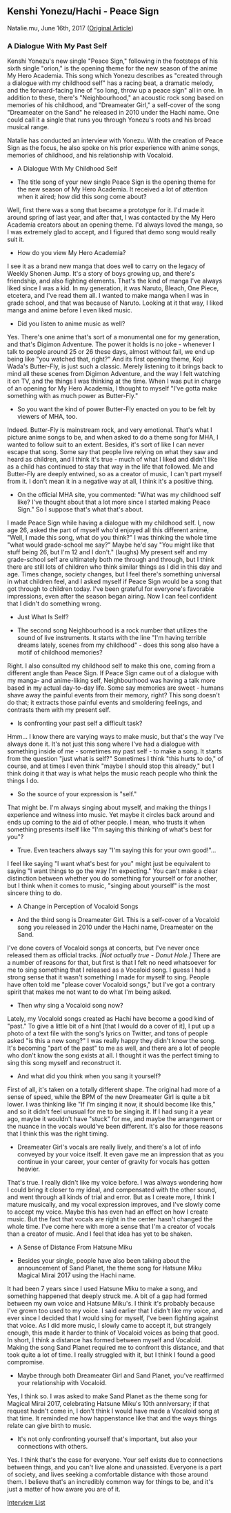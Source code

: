 ## Kenshi Yonezu/Hachi - Peace Sign

Natalie.mu, June 16th, 2017 ([Original Article](http://natalie.mu/music/pp/yonezukenshi10))

### A Dialogue With My Past Self

Kenshi Yonezu's new single "Peace Sign," following in the footsteps of his sixth single "orion," is the opening theme for the new season of the anime My Hero Academia. This song which Yonezu describes as "created through a dialogue with my childhood self" has a racing beat, a dramatic melody, and the forward-facing line of "so long, throw up a peace sign" all in one. In addition to these, there's "Neighbourhood," an acoustic rock song based on memories of his childhood, and "Dreameater Girl," a self-cover of the song "Dreameater on the Sand" he released in 2010 under the Hachi name. One could call it a single that runs you through Yonezu's roots and his broad musical range.

Natalie has conducted an interview with Yonezu. With the creation of Peace Sign as the focus, he also spoke on his prior experience with anime songs, memories of childhood, and his relationship with Vocaloid.

- A Dialogue With My Childhood Self

- <r>The title song of your new single Peace Sign is the opening theme for the new season of My Hero Academia. It received a lot of attention when it aired; how did this song come about?</r>

Well, first there was a song that became a prototype for it. I'd made it around spring of last year, and after that, I was contacted by the My Hero Academia creators about an opening theme. I'd always loved the manga, so I was extremely glad to accept, and I figured that demo song would really suit it.

- <r>How do you view My Hero Academia?</r>

I see it as a brand new manga that does well to carry on the legacy of Weekly Shonen Jump. It's a story of boys growing up, and there's friendship, and also fighting elements. That's the kind of manga I've always liked since I was a kid. In my generation, it was Naruto, Bleach, One Piece, etcetera, and I've read them all. I wanted to make manga when I was in grade school, and that was because of Naruto. Looking at it that way, I liked manga and anime before I even liked music.

- <r>Did you listen to anime music as well?</r>

Yes. There's one anime that's sort of a monumental one for my generation, and that's Digimon Adventure. The power it holds is no joke - whenever I talk to people around 25 or 26 these days, almost without fail, we end up being like "you watched that, right?" And its first opening theme, Koji Wada's Butter-Fly, is just such a classic. Merely listening to it brings back to mind all these scenes from Digimon Adventure, and the way I felt watching it on TV, and the things I was thinking at the time. When I was put in charge of an opening for My Hero Academia, I thought to myself "I've gotta make something with as much power as Butter-Fly."

- <r>So you want the kind of power Butter-Fly enacted on you to be felt by viewers of MHA, too.</r>

Indeed. Butter-Fly is mainstream rock, and very emotional. That's what I picture anime songs to be, and when asked to do a theme song for MHA, I wanted to follow suit to an extent. Besides, it's sort of like I can never escape that song. Some say that people live relying on what they saw and heard as children, and I think it's true - much of what I liked and didn't like as a child has continued to stay that way in the life that followed. Me and Butter-Fly are deeply entwined, so as a creator of music, I can't part myself from it. I don't mean it in a negative way at all, I think it's a positive thing.

- <r>On the official MHA site, you commented: "What was my childhood self like? I've thought about that a lot more since I started making Peace Sign." So I suppose that's what that's about.</r>

I made Peace Sign while having a dialogue with my childhood self. I, now age 26, asked the part of myself who'd enjoyed all this different anime, "Well, I made this song, what do you think?" I was thinking the whole time "what would grade-school me say?" Maybe he'd say "You might like that stuff being 26, but I'm 12 and I don't." (laughs) My present self and my grade-school self are ultimately both me through and through, but I think there are still lots of children who think similar things as I did in this day and age. Times change, society changes, but I feel there's something universal in what children feel, and I asked myself if Peace Sign would be a song that got through to children today. I've been grateful for everyone's favorable impressions, even after the season began airing. Now I can feel confident that I didn't do something wrong.

- Just What Is Self?

- <r>The second song Neighbourhood is a rock number that utilizes the sound of live instruments. It starts with the line "I'm having terrible dreams lately, scenes from my childhood" - does this song also have a motif of childhood memories?</r>

Right. I also consulted my childhood self to make this one, coming from a different angle than Peace Sign. If Peace Sign came out of a dialogue with my manga- and anime-liking self, Neighbourhood was having a talk more based in my actual day-to-day life. Some say memories are sweet - humans shave away the painful events from their memory, right? This song doesn't do that; it extracts those painful events and smoldering feelings, and contrasts them with my present self.

- <r>Is confronting your past self a difficult task?</r>

Hmm... I know there are varying ways to make music, but that's the way I've always done it. It's not just this song where I've had a dialogue with something inside of me - sometimes my past self - to make a song. It starts from the question "just what is self?" Sometimes I think "this hurts to do," of course, and at times I even think "maybe I should stop this already," but I think doing it that way is what helps the music reach people who think the things I do.

- <r>So the source of your expression is "self."</r>

That might be. I'm always singing about myself, and making the things I experience and witness into music. Yet maybe it circles back around and ends up coming to the aid of other people. I mean, who trusts it when something presents itself like "I'm saying this thinking of what's best for you"?

- <r>True. Even teachers always say "I'm saying this for your own good!"...</r>

I feel like saying "I want what's best for you" might just be equivalent to saying "I want things to go the way I'm expecting." You can't make a clear distinction between whether you do something for yourself or for another, but I think when it comes to music, "singing about yourself" is the most sincere thing to do.

- A Change in Perception of Vocaloid Songs

- <r>And the third song is Dreameater Girl. This is a self-cover of a Vocaloid song you released in 2010 under the Hachi name, Dreameater on the Sand.</r>

I've done covers of Vocaloid songs at concerts, but I've never once released them as official tracks. *\[Not actually true - Donut Hole.\]* There are a number of reasons for that, but first is that I felt no need whatsoever for me to sing something that I released as a Vocaloid song. I guess I had a strong sense that it wasn't something I made for myself to sing. People have often told me "please cover Vocaloid songs," but I've got a contrary spirit that makes me not want to do what I'm being asked.

- <r>Then why sing a Vocaloid song now?</r>

Lately, my Vocaloid songs created as Hachi have become a good kind of "past." To give a little bit of a hint \[that I would do a cover of it\], I put up a photo of a text file with the song's lyrics on Twitter, and tons of people asked "is this a new song?" I was really happy they didn't know the song. It's becoming "part of the past" to me as well, and there are a lot of people who don't know the song exists at all. I thought it was the perfect timing to sing this song myself and reconstruct it.

- <r>And what did you think when you sang it yourself?</r>

First of all, it's taken on a totally different shape. The original had more of a sense of speed, while the BPM of the new Dreameater Girl is quite a bit lower. I was thinking like "If I'm singing it now, it should become like this," and so it didn't feel unusual for me to be singing it. If I had sung it a year ago, maybe it wouldn't have "stuck" for me, and maybe the arrangement or the nuance in the vocals would've been different. It's also for those reasons that I think this was the right timing.

- <r>Dreameater Girl's vocals are really lively, and there's a lot of info conveyed by your voice itself. It even gave me an impression that as you continue in your career, your center of gravity for vocals has gotten heavier.</r>

That's true. I really didn't like my voice before. I was always wondering how I could bring it closer to my ideal, and compensated with the other sound, and went through all kinds of trial and error. But as I create more, I think I mature musically, and my vocal expression improves, and I've slowly come to accept my voice. Maybe this has even had an effect on how I create music. But the fact that vocals are right in the center hasn't changed the whole time. I've come here with more a sense that I'm a creator of vocals than a creator of music. And I feel that idea has yet to be shaken.

- A Sense of Distance From Hatsune Miku

- <r>Besides your single, people have also been talking about the announcement of Sand Planet, the theme song for Hatsune Miku Magical Mirai 2017 using the Hachi name.</r>

It had been 7 years since I used Hatsune Miku to make a song, and something happened that deeply struck me. A bit of a gap had formed between my own voice and Hatsune Miku's. I think it's probably because I've grown too used to my voice. I said earlier that I didn't like my voice, and ever since I decided that I would sing for myself, I've been fighting against that voice. As I did more music, I slowly came to accept it, but strangely enough, this made it harder to think of Vocaloid voices as being that good. In short, I think a distance has formed between myself and Vocaloid. Making the song Sand Planet required me to confront this distance, and that took quite a lot of time. I really struggled with it, but I think I found a good compromise.

- <r>Maybe through both Dreameater Girl and Sand Planet, you've reaffirmed your relationship with Vocaloid.</r>

Yes, I think so. I was asked to make Sand Planet as the theme song for Magical Mirai 2017, celebrating Hatsune Miku's 10th anniversary; if that request hadn't come in, I don't think I would have made a Vocaloid song at that time. It reminded me how happenstance like that and the ways things relate can give birth to music.

- <r>It's not only confronting yourself that's important, but also your connections with others.</r>

Yes. I think that's the case for everyone. Your self exists due to connections between things, and you can't live alone and unassisted. Everyone is a part of society, and lives seeking a comfortable distance with those around them. I believe that's an incredibly common way for things to be, and it's just a matter of how aware you are of it.

[Interview List](https://www.vgperson.com/./vocalinterview.php)
